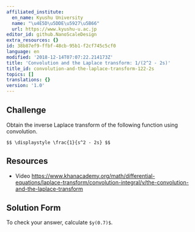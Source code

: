 ```yaml
---
affiliated_institute:
  en_name: Kyushu University
  name: "\u4E5D\u5DDE\u5927\u5B66"
  url: https://www.kyushu-u.ac.jp
editor_id: github.NanoScaleDesign
extra_resources: {}
id: 38b87ef9-ffbf-48cb-95b1-f2cf745c5cf0
language: en
modified: '2018-12-14T07:07:22.214173Z'
title: 'Convolution and the Laplace transform: 1/(2^2 - 2s)'
title_id: convolution-and-the-laplace-transform-122-2s
topics: []
translations: {}
version: '1.0'
---
```


## Challenge
Obtain the inverse Laplace transform of the following function using convolution.

`$$
\displaystyle \frac{1}{s^2 - 2s}
$$`

## Resources
- Video https://www.khanacademy.org/math/differential-equations/laplace-transform/convolution-integral/v/the-convolution-and-the-laplace-transform

## Solution Form
To check your answer, calculate `$y(0.7)$`.
